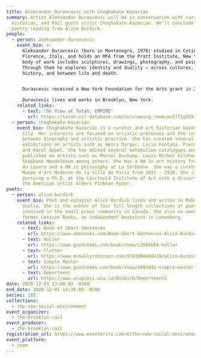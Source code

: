 ```yaml
---
title: Aleksandar Duravcevic with Choghakate Kazarian
summary: Artist Aleksandar Duravcevic will be in conversation with curator, art
  historian, and Rail guest critic Choghakate Kazarian. We'll conclude with a
  poetry reading from Alice Burdick.
people:
  - person: aleksandar-duravcevic
    event_bio: >-
      Aleksandar Duravcevic (born in Montenegro, 1970) studied in Cetinje and
      Florence, Italy, and holds an MFA from the Pratt Institute, New York. His
      body of work includes sculptures, drawings, photography, and paintings.
      Through them he explores identity and duality – across cultures, within
      history, and between life and death.


      Duravcevic received a New York Foundation for the Arts grant in 2005, and his work has been included in exhibitions at The Museum of Fine Arts, Boston, the Pennsylvania Academy of Fine Arts, Philadelphia, and MoMA PS1, New York. His work is part of the permanent collections at The Uffizi in Florence, The Brooklyn Museum, and The Metropolitan Museum of Art in New York. A native of Montenegro and its representative at the 56th Venice Biennale in 2015, he was included again as part of the 58th Venice Biennale in 2019 with the exhibition Artists Need to Create on the Same Scale that Society Has the Capacity to Destroy: Mare Nostru.

      Duravcevic lives and works in Brooklyn, New York.
    related_links:
      - text: "On View at Totah: EMPIRE"
        url: https://totah.nil-database.com/sv/viewing_room/auTJTIgIG5fK/
  - person: choghakate-kazarian
    event_bio: Choghakate Kazarian is a curator and art historian based in New York
      City. Her interests are focused on artistic processes and the interaction
      between biography and artistic practice. She has curated several
      exhibitions on artists such as Henry Darger, Lucio Fontana, Piero Manzoni
      and Karel Appel. She has edited several exhibition catalogues and
      published on artists such as Marcel Duchamp, Louis Michel Eilshemius,
      Stéphane Mandelbaum among others. She has a MA in art history from Ecole
      du Louvre and a MA in philosophy at La Sorbonne. She was a curator at the
      Musée d’Art Moderne de la Ville de Paris from 2011 — 2018. She is now
      pursuing a Ph.D. at the Courtauld Institute of Art with a dissertation on
      the American artist Albert Pinkham Ryder.
poets:
  - person: alice-burdick
    event_bio: Poet and essayist Alice Burdick lives and writes in Mahone Bay, Nova
      Scotia. She is the author of four full-length collections of poetry and is
      involved in the small press community in Canada. She also co-owned the
      former Lexicon Books, an independent bookstore in Lunenburg.
    related_links:
      - text: Book of Short Sentences
        url: https://www.abebooks.com/Book-Short-Sentences-Alice-Burdick-Stuart/22525387896/bd?cm_mmc=ggl-_-US_Shopp_Trade-_-naa-_-naa&gclid=EAIaIQobChMI6ffWrvOb7QIVD4taBR31TwZwEAQYASABEgKMK_D_BwE
      - text: Holler
        url: https://www.goodreads.com/book/show/13586664-holler
      - text: Flutter
        url: https://www.mcnallyrobinson.com/9781894469418/alice-burdick/flutter
      - text: Simple Master
        url: https://www.goodreads.com/book/show/4895441-simple-master
      - text: Deportment
        url: https://www.wlupress.wlu.ca/Books/D/Deportment2
date: 2020-12-01 13:00:00 -0500
end_date: 2020-12-01 14:30:00 -0500
series: 185
collections:
  - the-new-social-environment
event_organizer:
  - the-brooklyn-rail
event_producer:
  - the-brooklyn-rail
registration_url: https://www.eventbrite.com/e/the-new-social-environment-184-aleksandar-duravcevic-tickets-129763798013
event_platform:
  - zoom
---
```

